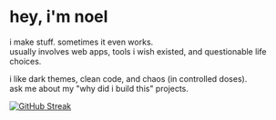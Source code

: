 # hey, i'm noel

i make stuff. sometimes it even works.  
usually involves web apps, tools i wish existed, and questionable life choices.

i like dark themes, clean code, and chaos (in controlled doses).  
ask me about my "why did i build this" projects.

[![GitHub Streak](https://streak-stats.demolab.com?user=FIEF-nohell&theme=dark&date_format=j%20M%5B%20Y%5D)](https://git.io/streak-stats)
